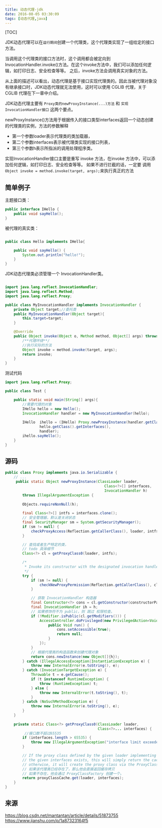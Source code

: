 ```yaml
---
title: 动态代理-jdk
date: 2016-08-05 03:30:09
tags: [动态代理,java]
---
```


[TOC]


JDK动态代理可以在`运行期间`创建一个代理类，这个代理类实现了一组给定的接口方法。

当调用这个代理类的接口方法时，这个调用都会被定向到 InvocationHandler.invoke()方法。在这个invoke方法中，我们可以添加任何逻辑，如打印日志、安全检查等等。
之后，invoke方法会调用真实对象的方法。

从上面的描述可以看出，动态代理是基于接口实现代理类的。因此当被代理对象没有继承接口时，JDK动态代理就无法使用，这时可以使用 CGLIB 代理，关于CGLIB 代理在下一章中介绍。

<!--more-->


JDK动态代理主要有 `Proxy类的newProxyInstance(...)方法` 和 `实现InvocationHandler接口` 这两个要点。

newProxyInstance()方法用于根据传入的接口类型interfaces返回一个动态创建的代理类的实例，方法的参数解释

- 第一个参数loader表示代理类的类加载器，
- 第二个参数interfaces表示被代理类实现的接口列表，
- 第三个参数h表示所指派的调用处理程序类。

实现InvocationHandler接口主要是重写 invoke 方法，在invoke 方法中，可以添加任何逻辑，如打印日志、安全检查等等。
如果不进行拦截的话，一定要 调用 `Object invoke = method.invoke(target, args);`来执行真正的方法

## 简单例子

主题接口类：

```java
public interface IHello {
    public void sayHello();
}
```

被代理的真实类：

```java

public class Hello implements IHello{

    public void sayHello() {
        System.out.println("hello!");
    }
}
```

JDK动态代理类必须管理一个 InvocationHandler类。

```java

import java.lang.reflect.InvocationHandler;
import java.lang.reflect.Method;
import java.lang.reflect.Proxy;

public class MyInvocationHandler implements InvocationHandler {
    private Object target;//委托类
    public MyInvocationHandler(Object target){
        this.target=target;
    }

    @Override
    public Object invoke(Object o, Method method, Object[] args) throws Throwable {
        /**代理环绕**/
        //执行实际的方法
        Object invoke = method.invoke(target, args);
        return invoke;
    }
}
```

测试代码

```java
import java.lang.reflect.Proxy;

public class Test {

    public static void main(String[] args){
        //需要代理的对象
        IHello hello = new Hello();
        InvocationHandler handler = new MyInvocationHandler(hello);
        
        IHello  ihello = (IHello) Proxy.newProxyInstance(handler.getClass().getClassLoader(),  
                hello.getClass().getInterfaces(),     
                handler);
        ihello.sayHello();
    }
}
```

## 源码

```java
public class Proxy implements java.io.Serializable {
    // ...
     public static Object newProxyInstance(ClassLoader loader,
                                              Class<?>[] interfaces,
                                              InvocationHandler h)
        throws IllegalArgumentException {
         
        Objects.requireNonNull(h);
        
        final Class<?>[] intfs = interfaces.clone();
        // 安全管理器，默认是关闭状态
        final SecurityManager sm = System.getSecurityManager();
        if (sm != null) {
            checkProxyAccess(Reflection.getCallerClass(), loader, intfs);
        }

        // 查找或者生产特定的类，
        // todo 具体细节
        Class<?> cl = getProxyClass0(loader, intfs);

        /*
         * Invoke its constructor with the designated invocation handler.
         */
        try {
            if (sm != null) {
                checkNewProxyPermission(Reflection.getCallerClass(), cl);
            }

            // 获取 InvocationHandler 构造器
            final Constructor<?> cons = cl.getConstructor(constructorParams);
            final InvocationHandler ih = h;
            // 如果修饰符不为 public，则 跳过 权限检查。
            if (!Modifier.isPublic(cl.getModifiers())) {
                AccessController.doPrivileged(new PrivilegedAction<Void>() {
                    public Void run() {
                        cons.setAccessible(true);
                        return null;
                    }
                });
            }
            // 根据代理类的构造函数来创建代理对象
            return cons.newInstance(new Object[]{h});
        } catch (IllegalAccessException|InstantiationException e) {
            throw new InternalError(e.toString(), e);
        } catch (InvocationTargetException e) {
            Throwable t = e.getCause();
            if (t instanceof RuntimeException) {
                throw (RuntimeException) t;
            } else {
                throw new InternalError(t.toString(), t);
            }
        } catch (NoSuchMethodException e) {
            throw new InternalError(e.toString(), e);
        }
    }
    
    private static Class<?> getProxyClass0(ClassLoader loader,
                                           Class<?>... interfaces) {
         //接口数不超过65535
        if (interfaces.length > 65535) {
            throw new IllegalArgumentException("interface limit exceeded");
        }

        // If the proxy class defined by the given loader implementing
        // the given interfaces exists, this will simply return the cached copy;
        // otherwise, it will create the proxy class via the ProxyClassFactory
        // 如果该代理类已经存在了，那么他会直接返回缓存拷贝
        // 如果不存在，他会通过 ProxyClassFactory 创建一个。
        return proxyClassCache.get(loader, interfaces);
    }    
}
```

## 来源

https://blog.csdn.net/mantantan/article/details/51873755
https://www.jianshu.com/p/1a87323164f5